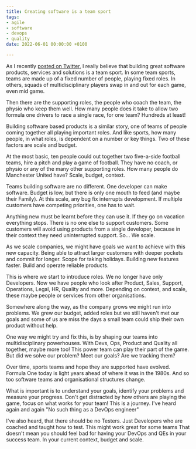 ```yaml
---
title: Creating software is a team sport
tags:
- agile
- software
- devops
- quality
date: 2022-06-01 00:00:00 +0100

---
```

As I recently [posted on Twitter](https://twitter.com/FullSnackTester/status/1531900848955174912?s=20&t=brWbrVy_OYBSqPrVSCh5xQ), I really believe that building great software products, services and solutions is a team sport. In some team sports, teams are made up of a fixed number of people, playing fixed roles. In others, squads of multidisciplinary players swap in and out for each game, even mid game.

Then there are the supporting roles, the people who coach the team, the physio who keep them well. How many people does it take to allow two formula one drivers to race a single race, for one team? Hundreds at least!

Building software based products is a similar story, one of teams of people coming together all playing important roles. And like sports, how many people, in what roles, is dependent on a number or key things. Two of these factors are scale and budget.

At the most basic, ten people could out together two five-a-side football teams, hire a pitch and play a game of football. They have no coach, or physio or any of the many other supporting roles. How many people do Manchester United have? Scale, budget, context.

Teams building software are no different. One developer can make software. Budget is low, but there is only one mouth to feed (and maybe their Family). At this scale, any bug fix interrupts development. If multiple customers have competing priorities, one has to wait.

Anything new must be learnt before they can use it. If they go on vacation everything stops. There is no one else to support customers. Some customers will avoid using products from a single developer, because in their context they need uninterrupted support. So... We scale.

As we scale companies, we might have goals we want to achieve with this new capacity. Being able to attract larger customers with deeper pockets and commit for longer. Scope for taking holidays. Building new features faster. Build and operate reliable products.

This is where we start to introduce roles. We no longer have only Developers. Now we have people who look after Product, Sales, Support, Operations, Legal, HR, Quality and more. Depending on context, and scale, these maybe people or services from other organisations.

Somewhere along the way, as the company grows we might run into problems. We grew our budget, added roles but we still haven't met our goals and some of us are miss the days a small team could ship their own product without help.

One way we might try and fix this, is by shaping our teams into multidisciplinary powerhouses. With Devs, Ops, Product and Quality all together, maybe more too! This power team can play their part of the game. But did we solve our problem? Meet our goals? Are we tracking them?

Over time, sports teams and hope they are supported have evolved. Formula One today is light years ahead of where it was in the 1980s. And so too software teams and organisational structures change.

What is important is to understand your goals, identify your problems and measure your progress. Don't get distracted by how others are playing the game, focus on what works for your team! This is a journey. I've heard again and again "No such thing as a DevOps engineer"

I've also heard, that there should be no Testers. Just Developers who are coached and taught how to test. This might work great for some teams That doesn't mean you should feel bad for having your DevOps and QEs in your success team. In your current context, budget and scale.